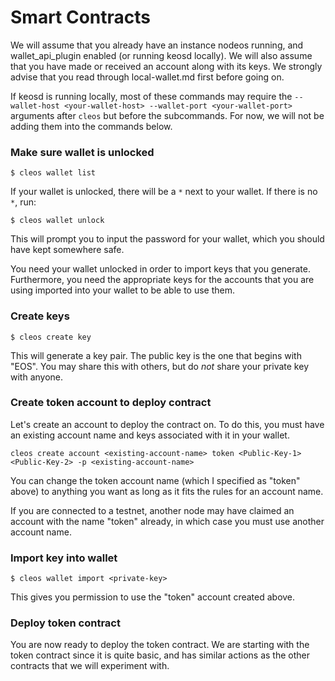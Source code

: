 # Smart Contracts

We will assume that you already have an instance nodeos running, and wallet_api_plugin enabled (or running keosd locally). We will also assume that you have made or received an account along with its keys. We strongly advise that you read through local-wallet.md first before going on.

If keosd is running locally, most of these commands may require the `--wallet-host <your-wallet-host> --wallet-port <your-wallet-port>` arguments after `cleos` but before the subcommands. For now, we will not be adding them into the commands below.

### Make sure wallet is unlocked

`$ cleos wallet list`

If your wallet is unlocked, there will be a `*` next to your wallet. If there is no `*`, run:

`$ cleos wallet unlock`

This will prompt you to input the password for your wallet, which you should have kept somewhere safe.

You need your wallet unlocked in order to import keys that you generate. Furthermore, you need the appropriate keys for the accounts that you are using imported into your wallet to be able to use them.

### Create keys

`$ cleos create key`

This will generate a key pair. The public key is the one that begins with "EOS". You may share this with others, but do *not* share your private key with anyone.

### Create token account to deploy contract

Let's create an account to deploy the contract on. To do this, you must have an existing account name and keys associated with it in your wallet.

`cleos create account <existing-account-name> token <Public-Key-1> <Public-Key-2> -p <existing-account-name>`

You can change the token account name (which I specified as "token" above) to anything you want as long as it fits the rules for an account name. 

If you are connected to a testnet, another node may have claimed an account with the name "token" already, in which case you must use another account name.

### Import key into wallet

`$ cleos wallet import <private-key>`

This gives you permission to use the "token" account created above.

### Deploy token contract

You are now ready to deploy the token contract. We are starting with the token contract since it is quite basic, and has similar actions as the other contracts that we will experiment with.


